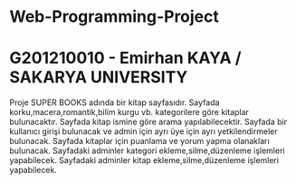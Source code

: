 # Web-Programming-Project
# G201210010 - Emirhan KAYA / SAKARYA UNIVERSITY

Proje SUPER BOOKS adında bir kitap sayfasıdır.
Sayfada korku,macera,romantik,bilim kurgu vb. kategorilere göre kitaplar bulunacaktır.
Sayfada kitap ismine göre arama yapılabilecektir.
Sayfada bir kullanıcı girişi bulunacak ve admin için ayrı üye için ayrı yetkilendirmeler bulunacak.
Sayfada kitaplar için puanlama ve yorum yapma olanakları bulunacak.
Sayfadaki adminler kategori ekleme,silme,düzenleme işlemleri yapabilecek.
Sayfadaki adminler kitap ekleme,silme,düzenleme işlemleri yapabilecek.
